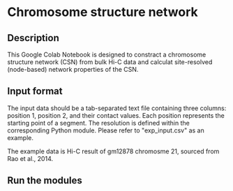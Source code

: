 # Chromosome structure network

## Description
This Google Colab Notebook is designed to constract a chromosome structure network (CSN) from bulk Hi-C data and calculat site-resolved (node-based) network properties of the CSN.

## Input format
The input data should be a tab-separated text file containing three columns: position 1, position 2, and their contact values. Each position represents the starting point of a segment. The resolution is defined within the corresponding Python module. Please refer to "exp_input.csv" as an example.

The example data is Hi-C result of gm12878 chromosme 21, sourced from Rao et al., 2014.

## Run the modules
